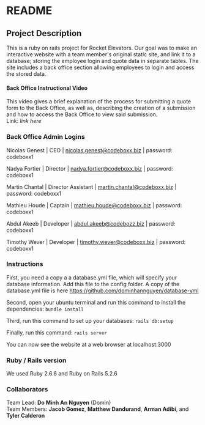 # README

## Project Description
This is a ruby on rails project for Rocket Elevators. Our goal was to make an interactive website with a team member's original static site, and link it to a database; storing the employee login and quote data in separate tables. The site includes a back office section allowing employees to login and access the stored data.

#### Back Office Instructional Video
This video gives a brief explanation of the process for submitting a quote form to the Back Office, as well as, describing the creation of a submission and how to access the Back Office to view said submission.<br />
Link: <em>link here</em>

### Back Office Admin Logins
Nicolas Genest | CEO | nicolas.genest@codeboxx.biz | password: codeboxx1

Nadya Fortier | Director | nadya.fortier@codeboxx.biz | password: codeboxx1

Martin Chantal | Director Assistant | martin.chantal@codeboxx.biz | password: codeboxx1

Mathieu Houde | Captain | mathieu.houde@codeboxx.biz | password: codeboxx1

Abdul Akeeb | Developer | abdul.akeeb@codebozz.biz | password: codeboxx1

Timothy Wever | Developer | timothy.wever@codeboxx.biz | password: codeboxx1

### Instructions

First, you need a copy a a database.yml file, which will specify your database information. Add this file to the config folder. A copy of the database.yml file is here https://github.com/dominhannguyen/database-yml

Second, open your ubuntu terminal and run this command to install the dependencies:
```bundle install```

Third, run this command to set up your databases:
```rails db:setup```

Finally, run this command:
```rails server ```

You can now see the website at a web browser at localhost:3000

### Ruby / Rails version
We used Ruby 2.6.6 and Ruby on Rails 5.2.6

### Collaborators
Team Lead: <strong>Do Minh An Nguyen</strong> (Domin)<br />
Team Members: <strong>Jacob Gomez</strong>, <strong>Matthew Dandurand</strong>, <strong>Arman Adibi</strong>, and <strong>Tyler Calderon</strong>
